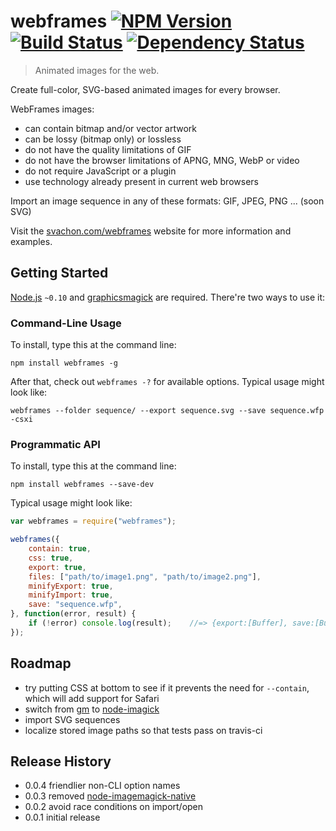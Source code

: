 # webframes [![NPM Version](http://badge.fury.io/js/webframes.svg)](http://badge.fury.io/js/webframes) [![Build Status](https://secure.travis-ci.org/webframes/webframes.svg)](http://travis-ci.org/webframes/webframes) [![Dependency Status](https://david-dm.org/webframes/webframes.svg)](https://david-dm.org/webframes/webframes)

> Animated images for the web.

Create full-color, SVG-based animated images for every browser.

WebFrames images:

* can contain bitmap and/or vector artwork
* can be lossy (bitmap only) or lossless
* do not have the quality limitations of GIF
* do not have the browser limitations of APNG, MNG, WebP or video
* do not require JavaScript or a plugin
* use technology already present in current web browsers

Import an image sequence in any of these formats: GIF, JPEG, PNG ... (soon SVG)

Visit the [svachon.com/webframes](http://www.svachon.com/webframes) website for more information and examples.

## Getting Started
[Node.js](http://nodejs.org/) `~0.10` and [graphicsmagick](http://graphicsmagick.org/) are required. There're two ways to use it:

### Command-Line Usage  
To install, type this at the command line:
```
npm install webframes -g
```
After that, check out `webframes -?` for available options. Typical usage might look like:
```
webframes --folder sequence/ --export sequence.svg --save sequence.wfp -csxi
```

### Programmatic API
To install, type this at the command line:
```
npm install webframes --save-dev
```
Typical usage might look like:
```js
var webframes = require("webframes");

webframes({
	contain: true,
	css: true,
	export: true,
	files: ["path/to/image1.png", "path/to/image2.png"],
	minifyExport: true,
	minifyImport: true,
	save: "sequence.wfp",
}, function(error, result) {
	if (!error) console.log(result);	//=> {export:[Buffer], save:[Buffer]}
});
```

## Roadmap
* try putting CSS at bottom to see if it prevents the need for `--contain`, which will add support for Safari
* switch from [gm](https://github.com/aheckmann/gm) to [node-imagick](https://github.com/tjfontaine/node-imagick)
* import SVG sequences
* localize stored image paths so that tests pass on travis-ci

## Release History
* 0.0.4 friendlier non-CLI option names
* 0.0.3 removed [node-imagemagick-native](https://github.com/mash/node-imagemagick-native)
* 0.0.2 avoid race conditions on import/open
* 0.0.1 initial release
